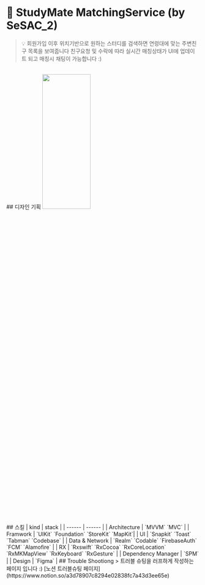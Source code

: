 # 🌱 StudyMate MatchingService (by SeSAC_2)
> 💡 회원가입 이후 위치기반으로 원하는 스터디를 검색하면 연령대에 맞는 주변친구 목록을 보여줍니다
친구요청 및 수락에 따라 실시간 매칭상태가 UI에 업데이트 되고 매칭시 채팅이 가능합니다 :)
<br/>
## 디자인 기획
<img src="(https://user-images.githubusercontent.com/101683386/209084644-44d0837d-ae32-4ced-8f44-d832fe560e21.jpg" width="50%" height="30%">
<br/>
## 스킬
| kind | stack |
| ------ | ------ |
| Architecture | `MVVM` `MVC`  |
| Framwork | `UIKit` `Foundation` `StoreKit` `MapKit`|
| UI | `Snapkit` `Toast` `Tabman` `Codebase` |
| Data & Network | `Realm` `Codable` `FirebaseAuth` `FCM` `Alamofire` |
| RX | `Rxswift` `RxCocoa` `RxCoreLocation` `RxMKMapView` `RxKeyboard` `RxGesture` |
| Dependency Manager | `SPM` |
| Design | `Figma` |
## Trouble Shootiong
> 트러블 슈팅을 러프하게 작성하는 페이지 입니다 :)
[노션 트러블슈팅 페이지](https://www.notion.so/a3d78907c8294e02838fc7a43d3ee65e)
